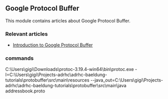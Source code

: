## Google Protocol Buffer

This module contains articles about Google Protocol Buffer.

### Relevant articles

- [Introduction to Google Protocol Buffer](https://www.baeldung.com/google-protocol-buffer)

### commands
C:\Users\gigi\Downloads\protoc-3.19.4-win64\bin\protoc.exe -I=C:\Users\gigi\Projects-adrhc\adrhc-baeldung-tutorials\protobuffer\src\main\resources --java_out=C:\Users\gigi\Projects-adrhc\adrhc-baeldung-tutorials\protobuffer\src\main\java addressbook.proto